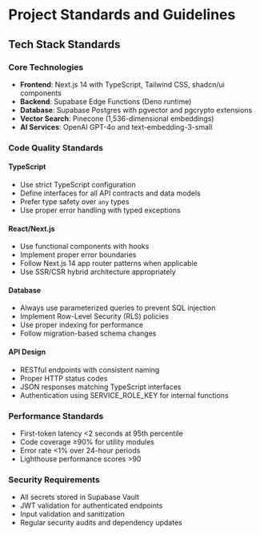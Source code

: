 # Project Standards and Guidelines

## Tech Stack Standards

### Core Technologies
- **Frontend**: Next.js 14 with TypeScript, Tailwind CSS, shadcn/ui components
- **Backend**: Supabase Edge Functions (Deno runtime)
- **Database**: Supabase Postgres with pgvector and pgcrypto extensions
- **Vector Search**: Pinecone (1,536-dimensional embeddings)
- **AI Services**: OpenAI GPT-4o and text-embedding-3-small

### Code Quality Standards

#### TypeScript
- Use strict TypeScript configuration
- Define interfaces for all API contracts and data models
- Prefer type safety over `any` types
- Use proper error handling with typed exceptions

#### React/Next.js
- Use functional components with hooks
- Implement proper error boundaries
- Follow Next.js 14 app router patterns when applicable
- Use SSR/CSR hybrid architecture appropriately

#### Database
- Always use parameterized queries to prevent SQL injection
- Implement Row-Level Security (RLS) policies
- Use proper indexing for performance
- Follow migration-based schema changes

#### API Design
- RESTful endpoints with consistent naming
- Proper HTTP status codes
- JSON responses matching TypeScript interfaces
- Authentication using SERVICE_ROLE_KEY for internal functions

### Performance Standards
- First-token latency <2 seconds at 95th percentile
- Code coverage ≥90% for utility modules
- Error rate <1% over 24-hour periods
- Lighthouse performance scores >90

### Security Requirements
- All secrets stored in Supabase Vault
- JWT validation for authenticated endpoints
- Input validation and sanitization
- Regular security audits and dependency updates